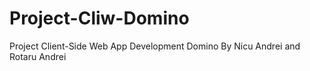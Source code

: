 # Project-Cliw-Domino

Project Client-Side Web App Development Domino
By Nicu Andrei and Rotaru Andrei

